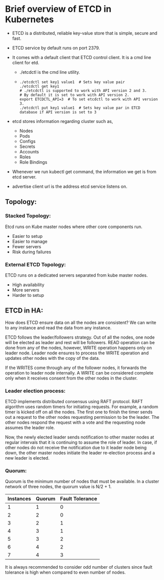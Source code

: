 # Brief overview of ETCD in Kubernetes

- ETCD is a distributed, reliable key-value store that is simple, secure and fast.
- ETCD service by default runs on port 2379.
- It comes with a default client that ETCD control client. It is a cmd line client for etd.
  - ./etcdctl is the cmd line utility.
  - ```shell
    ./etcdctl set key1 value1  # Sets key value pair
    ./etcdctl get key1
    # ./etcdctl is supported to work with API version 2 and 3.
    # By default it is set to work with API version 2.
    export ETCDCTL_API=3  # To set etcdctl to work with API version 3.
    ./etcdctl put key1 value1  # Sets key value par in ETCD database if API version is set to 3
    ```
    
- etcd stores information regarding cluster such as,
  - Nodes
  - Pods
  - Configs
  - Secrets
  - Accounts
  - Roles
  - Role Bindings

- Whenever we run kubectl get command, the information we get is from etcd server.
- advertise client url is the address etcd service listens on.

## Topology:

### Stacked Topology:

Etcd runs on Kube master nodes where other core components run.

- Easier to setup
- Easier to manage
- Fewer servers
- Risk during failures

### External ETCD Topology:

ETCD runs on a dedicated servers separated from kube master nodes.

- High availability
- More servers
- Harder to setup

## ETCD in HA:

How does ETCD ensure data on all the nodes are consistent? We can write to any instance and read the data from any instance.

ETCD follows the leader/followers strategy. Out of all the nodes, one node will be elected as leader and rest will be followers.
READ operation can be done from any of the nodes, however, WRITE operation happens only on leader node. Leader node ensures
to process the WRITE operation and updates other nodes with the copy of the data.

If the WRITES come through any of the follower nodes, it forwards the operation to leader node internally. A WRITE can be
considered complete only when it receives consent from the other nodes in the cluster.

### Leader election process:

ETCD implements distributed consensus using RAFT protocol. RAFT algorithm uses random timers for initiating requests. For
example, a random timer is kicked off on all the nodes. The first one to finish the timer sends out a request to the other
nodes requesting permission to be the leader. The other nodes respond the request with a vote and the requesting node assumes
the leader role.

Now, the newly elected leader sends notification to other master nodes at regular intervals that it is continuing to assume
the role of leader. In case, if other nodes do not receive the notification due to it leader node being down, the other master
nodes initiate the leader re-election process and a new leader is elected.

### Quorum:

Quorum is the minimum number of nodes that must be available. In a cluster network of three nodes, the quorum value is N/2 + 1.

| Instances | Quorum | Fault Tolerance |
|:----------|:-------|:----------------|
| 1         | 1      | 0               |
| 2         | 2      | 0               |
| 3         | 2      | 1               |
| 4         | 3      | 1               |
| 5         | 3      | 2               |
| 6         | 4      | 2               |
| 7         | 4      | 3               |

It is always recommended to consider odd number of clusters since fault tolerance is high when compared to even number of
nodes.